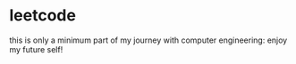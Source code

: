 # leetcode
this is only a minimum part of my journey with computer engineering: enjoy my future self!

